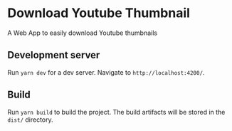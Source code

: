 # Download Youtube Thumbnail

A Web App to easily download Youtube thumbnails

## Development server

Run `yarn dev` for a dev server. Navigate to `http://localhost:4200/`.

## Build

Run `yarn build` to build the project. The build artifacts will be stored in the `dist/` directory.
